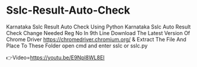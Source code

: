 # Sslc-Result-Auto-Check
Karnataka Sslc Result Auto Check Using Python
Karnataka Sslc Auto Result Check Change Needed Reg No In 9th Line
Download The Latest Version Of Chrome Driver https://chromedriver.chromium.org/ & Extract The File And Place To These Folder open cmd and enter sslc or sslc.py

👉Video=https://youtu.be/E9Npl8WL8EI
